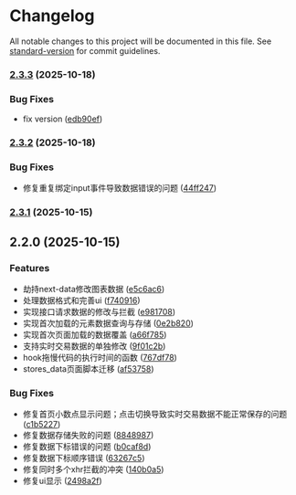 # Changelog

All notable changes to this project will be documented in this file. See [standard-version](https://github.com/conventional-changelog/standard-version) for commit guidelines.

### [2.3.3](https://github.com/vruses/pdd-mod/compare/v2.3.2...v2.3.3) (2025-10-18)


### Bug Fixes

* fix version ([edb90ef](https://github.com/vruses/pdd-mod/commit/edb90eff2bdcdec419f3ef6569e49db96413cd2f))

### [2.3.2](https://github.com/vruses/pdd-mod/compare/v2.3.1...v2.3.2) (2025-10-18)


### Bug Fixes

* 修复重复绑定input事件导致数据错误的问题 ([44ff247](https://github.com/vruses/pdd-mod/commit/44ff2472854c66c072766b776210ffaa8d7e3e5e))

### [2.3.1](https://github.com/vruses/pdd-mod/compare/v2.3.0...v2.3.1) (2025-10-15)

## 2.2.0 (2025-10-15)


### Features

*  劫持next-data修改图表数据 ([e5c6ac6](https://github.com/vruses/pdd-mod/commit/e5c6ac67b383567794c43ed16f2ae8b68d5fc007))
* 处理数据格式和完善ui ([f740916](https://github.com/vruses/pdd-mod/commit/f740916e2cea2b2af8d1b385f206a4a62143e51e))
* 实现接口请求数据的修改与拦截 ([e981708](https://github.com/vruses/pdd-mod/commit/e98170867b5162b987da669a365da34861ece609))
* 实现首次加载的元素数据查询与存储 ([0e2b820](https://github.com/vruses/pdd-mod/commit/0e2b82015fd03e365186e549ba2cbf45d644658d))
* 实现首次页面加载的数据覆盖 ([a66f785](https://github.com/vruses/pdd-mod/commit/a66f785d69a41ce7bf0aea946337b417e7071b9c))
* 支持实时交易数据的单独修改 ([9f01c2b](https://github.com/vruses/pdd-mod/commit/9f01c2bd63654e83801761c896251022bff37e4b))
* hook拖慢代码的执行时间的函数 ([767df78](https://github.com/vruses/pdd-mod/commit/767df78053448838db7840717d0a62bf089fe7f4))
* stores_data页面脚本迁移 ([af53758](https://github.com/vruses/pdd-mod/commit/af53758fe1870130690188fbd0fbf35e3b1b65ea))


### Bug Fixes

* 修复首页小数点显示问题；点击切换导致实时交易数据不能正常保存的问题 ([c1b5227](https://github.com/vruses/pdd-mod/commit/c1b5227083446d24e7d09b6bd4a99870554e41df))
* 修复数据存储失败的问题 ([8848987](https://github.com/vruses/pdd-mod/commit/8848987361259723e96b639bf1c7a63245fa7a9e))
* 修复数据下标错误的问题 ([b0caf8d](https://github.com/vruses/pdd-mod/commit/b0caf8ddeaef5a349420d9a1307a494471c43749))
* 修复数据下标顺序错误 ([63267c5](https://github.com/vruses/pdd-mod/commit/63267c53e18dc8b6496f79bce6c19e33fc62c8b2))
* 修复同时多个xhr拦截的冲突 ([140b0a5](https://github.com/vruses/pdd-mod/commit/140b0a5220acf3ee1d62a92796e583e317a7db3f))
* 修复ui显示 ([2498a2f](https://github.com/vruses/pdd-mod/commit/2498a2f4e665c5e4fedbd961de825171087c44aa))
